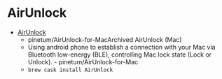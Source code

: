 # AirUnlock
- [AirUnlock](https://github.com/pinetum/AirUnlock-for-Mac)
  -  pinetum/AirUnlock-for-MacArchived AirUnlock (Mac)
  - Using android phone to establish a connection with your Mac via Bluetooth low-energy (BLE), controlling Mac lock state (Lock or Unlock). - pinetum/AirUnlock-for-Mac
  - `brew cask install AirUnlock`

